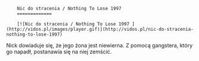 
        Nic do stracenia / Nothing To Lose 1997 
        =============
        
        [![Nic do stracenia / Nothing To Lose 1997 ](http://vidos.pl/images/player.gif)](http://vidos.pl/nic-do-stracenia-nothing-to-lose-1997)
        
        
 Nick dowiaduje się, że jego żona jest niewierna. Z pomocą gangstera, który go napadł, postanawia się na niej zemścić.
    